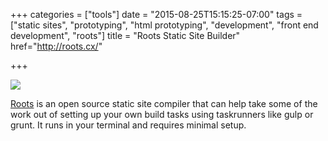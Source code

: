 +++
categories = ["tools"]
date = "2015-08-25T15:15:25-07:00"
tags = ["static sites", "prototyping", "html prototyping", "development", "front end development", "roots"]
title = "Roots Static Site Builder"
href="http://roots.cx/"

+++

<div class="tool-screenshot"><a href="http://roots.cx/"><img src="//media.konigi.com/tools/external/roots-cx.png"></a></div>

<a href="http://roots.cx/">Roots</a> is an open source static site compiler that can help take some of the work out of setting up your own build tasks using taskrunners like gulp or grunt. It runs in your terminal and requires minimal setup.
